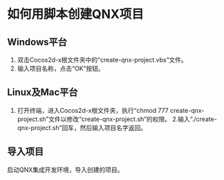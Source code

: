 # 如何用脚本创建QNX项目

## Windows平台

1. 双击Cocos2d-x根文件夹中的“create-qnx-project.vbs”文件。
2. 输入项目名称，点击“OK”按钮。

## Linux及Mac平台

1. 打开终端，进入Cocos2d-x根文件夹，执行“chmod 777 create-qnx-project.sh”文件以修改“create-qnx-project.sh”的权限。
2.输入“./create-qnx-project.sh”回车，然后输入项目名字返回。

## 导入项目

启动QNX集成开发环境，导入创建的项目。